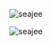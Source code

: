 <!-- Visitor count -->
<p align="left"> <img src="https://komarev.com/ghpvc/?username=seajee&label=Profile%20views&color=0e75b6&style=flat" alt="seajee" /> </p>

<!-- Github skills -->
<p><img align="center" src="https://github-readme-stats.vercel.app/api/top-langs?username=seajee&show_icons=true&locale=en&layout=compact" alt="seajee" /></p>
